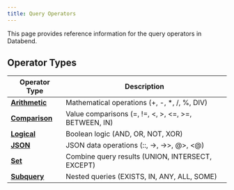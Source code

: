 ```yaml
---
title: Query Operators
---
```


This page provides reference information for the query operators in Databend.

## Operator Types

| Operator Type | Description |
|--------------|-------------|
| **[Arithmetic](arithmetic)** | Mathematical operations (+, -, *, /, %, DIV) |
| **[Comparison](comparison)** | Value comparisons (=, !=, &lt;, &gt;, &lt;=, &gt;=, BETWEEN, IN) |
| **[Logical](logical)** | Boolean logic (AND, OR, NOT, XOR) |
| **[JSON](json)** | JSON data operations (::, -&gt;, -&gt;&gt;, @&gt;, &lt;@) |
| **[Set](set)** | Combine query results (UNION, INTERSECT, EXCEPT) |
| **[Subquery](subquery)** | Nested queries (EXISTS, IN, ANY, ALL, SOME) |